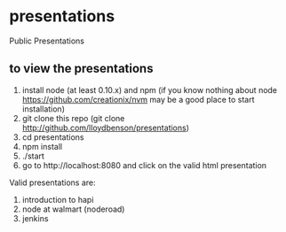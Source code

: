 presentations
=============

Public Presentations

## to view the presentations
1.  install node (at least 0.10.x) and npm (if you know nothing about node https://github.com/creationix/nvm may be a good place to start installation)
2.  git clone this repo (git clone http://github.com/lloydbenson/presentations)
3.  cd presentations
4.  npm install
5.  ./start
6.  go to http://localhost:8080 and click on the valid html presentation

Valid presentations are:

1.  introduction to hapi
2.  node at walmart (noderoad)
3.  jenkins 
